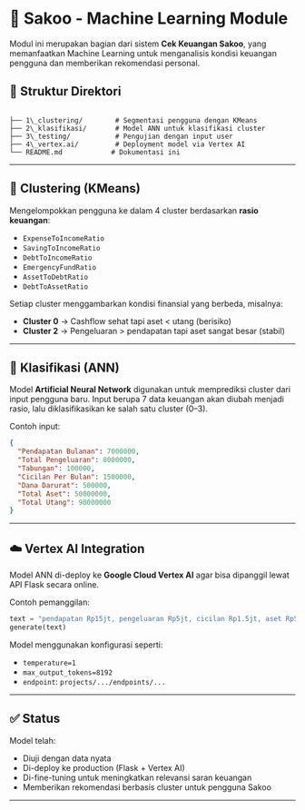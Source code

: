 # 🤖 Sakoo - Machine Learning Module

Modul ini merupakan bagian dari sistem **Cek Keuangan Sakoo**, yang memanfaatkan Machine Learning untuk menganalisis kondisi keuangan pengguna dan memberikan rekomendasi personal.

## 📁 Struktur Direktori

```

├── 1\_clustering/        # Segmentasi pengguna dengan KMeans
├── 2\_klasifikasi/       # Model ANN untuk klasifikasi cluster
├── 3\_testing/           # Pengujian dengan input user
├── 4\_vertex.ai/         # Deployment model via Vertex AI
└── README.md            # Dokumentasi ini

````

---

## 🔹 Clustering (KMeans)

Mengelompokkan pengguna ke dalam 4 cluster berdasarkan **rasio keuangan**:

- `ExpenseToIncomeRatio`
- `SavingToIncomeRatio`
- `DebtToIncomeRatio`
- `EmergencyFundRatio`
- `AssetToDebtRatio`
- `DebtToAssetRatio`

Setiap cluster menggambarkan kondisi finansial yang berbeda, misalnya:
- **Cluster 0** → Cashflow sehat tapi aset < utang (berisiko)
- **Cluster 2** → Pengeluaran > pendapatan tapi aset sangat besar (stabil)

---

## 🔸 Klasifikasi (ANN)

Model **Artificial Neural Network** digunakan untuk memprediksi cluster dari input pengguna baru. Input berupa 7 data keuangan akan diubah menjadi rasio, lalu diklasifikasikan ke salah satu cluster (0–3).

Contoh input:
```json
{
  "Pendapatan Bulanan": 7000000,
  "Total Pengeluaran": 8000000,
  "Tabungan": 100000,
  "Cicilan Per Bulan": 1500000,
  "Dana Darurat": 500000,
  "Total Aset": 50000000,
  "Total Utang": 90000000
}
````

---

## ☁️ Vertex AI Integration

Model ANN di-deploy ke **Google Cloud Vertex AI** agar bisa dipanggil lewat API Flask secara online.

Contoh pemanggilan:

```python
text = "pendapatan Rp15jt, pengeluaran Rp5jt, cicilan Rp1.5jt, aset Rp50jt, utang Rp1jt..."
generate(text)
```

Model menggunakan konfigurasi seperti:

* `temperature=1`
* `max_output_tokens=8192`
* `endpoint`: `projects/.../endpoints/...`

---

## ✅ Status

Model telah:

* Diuji dengan data nyata
* Di-deploy ke production (Flask + Vertex AI)
* Di-fine-tuning untuk meningkatkan relevansi saran keuangan
* Memberikan rekomendasi berbasis cluster untuk pengguna Sakoo

---

